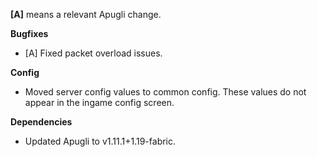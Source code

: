 **[A]** means a relevant Apugli change.

**Bugfixes**
- [A] Fixed packet overload issues.

**Config**
- Moved server config values to common config. These values do not appear in the ingame config screen.

**Dependencies**
- Updated Apugli to v1.11.1+1.19-fabric.
